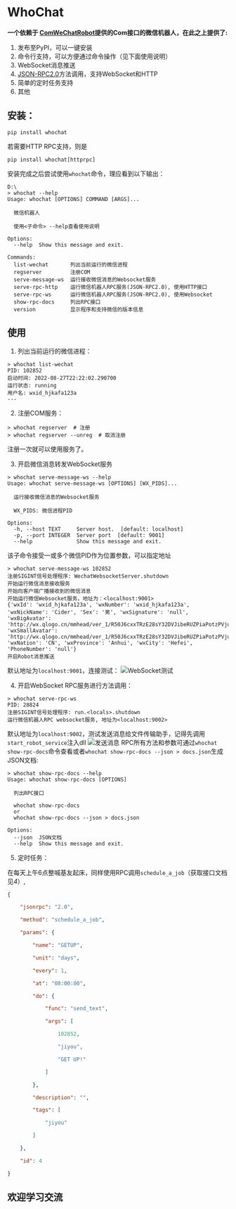 # WhoChat

**一个依赖于 [ComWeChatRobot](https://github.com/ljc545w/ComWeChatRobot)提供的Com接口的微信机器人，在此之上提供了:**

1. 发布至PyPI，可以一键安装
2. 命令行支持，可以方便通过命令操作（见下面使用说明）
3. WebSocket消息推送
4. [JSON-RPC2.0](https://wiki.geekdream.com/Specification/json-rpc_2.0.html)方法调用，支持WebSocket和HTTP
5. 简单的定时任务支持
6. 其他

## 安装：
`pip install whochat`

若需要HTTP RPC支持，则是

`pip install whochat[httprpc]`

安装完成之后尝试使用`whochat`命令，理应看到以下输出：
```
D:\
> whochat --help
Usage: whochat [OPTIONS] COMMAND [ARGS]...

  微信机器人

  使用<子命令> --help查看使用说明

Options:
  --help  Show this message and exit.

Commands:
  list-wechat       列出当前运行的微信进程
  regserver         注册COM
  serve-message-ws  运行接收微信消息的Websocket服务
  serve-rpc-http    运行微信机器人RPC服务(JSON-RPC2.0), 使用HTTP接口
  serve-rpc-ws      运行微信机器人RPC服务(JSON-RPC2.0), 使用Websocket
  show-rpc-docs     列出RPC接口
  version           显示程序和支持微信的版本信息
```

## 使用
1. 列出当前运行的微信进程：
```
> whochat list-wechat
PID: 102852
启动时间: 2022-08-27T22:22:02.290700
运行状态: running
用户名: wxid_hjkafa123a
---
```

2. 注册COM服务：
```
> whochat regserver  # 注册
> whochat regserver --unreg  # 取消注册
```
注册一次就可以使用服务了。

3. 开启微信消息转发WebSocket服务
```
> whochat serve-message-ws --help
Usage: whochat serve-message-ws [OPTIONS] [WX_PIDS]...

  运行接收微信消息的Websocket服务

  WX_PIDS: 微信进程PID

Options:
  -h, --host TEXT     Server host.  [default: localhost]
  -p, --port INTEGER  Server port  [default: 9001]
  --help              Show this message and exit.
```
该子命令接受一或多个微信PID作为位置参数，可以指定地址
```
> whochat serve-message-ws 102852
注册SIGINT信号处理程序: WechatWebsocketServer.shutdown
开始运行微信消息接收服务
开始向客户端广播接收到的微信消息
开始运行微信Websocket服务，地址为：<localhost:9001>
{'wxId': 'wxid_hjkafa123a', 'wxNumber': 'wxid_hjkafa123a', 'wxNickName': 'Cider', 'Sex': '男', 'wxSignature': 'null', 'wxBigAvatar': 'http://wx.qlogo.cn/mmhead/ver_1/R50J6cxxTRzE28sY32DVJibeRUZPiaPotzPVjuReXZsONBdNZXQChSfrK0rDWh8RKS5ibt7VJdK0p22YJrOGjRA051lY9mwkt6ONruLmYTyBAA/0', 'wxSmallAvatar': 'http://wx.qlogo.cn/mmhead/ver_1/R50J6cxxTRzE28sY32DVJibeRUZPiaPotzPVjuReXZsONBdNZXQChSfrK0rDWh8RKS5ibt7VJdK0p22YJrOGjRA051lY9mwkt6ONruLmYTyBAA/132', 'wxNation': 'CN', 'wxProvince': 'Anhui', 'wxCity': 'Hefei', 'PhoneNumber': 'null'}
开启Robot消息推送
```
默认地址为`localhost:9001`，连接测试：
![WebSocket测试](https://user-images.githubusercontent.com/26922464/187036096-3a780aaa-e79e-4c82-abb2-9f7c402601a1.gif)

4. 开启WebSocket RPC服务进行方法调用：
```
> whochat serve-rpc-ws
PID: 28824
注册SIGINT信号处理程序: run.<locals>.shutdown
运行微信机器人RPC websocket服务, 地址为<localhost:9002>
```
默认地址为`localhost:9002`，测试发送消息给文件传输助手，记得先调用`start_robot_service`注入dll
![发送消息](https://user-images.githubusercontent.com/26922464/187036614-f1b8589b-ce2b-4c57-bbb0-c167755201a5.png)
RPC所有方法和参数可通过`whochat show-rpc-docs`命令查看或者`whochat show-rpc-docs --json > docs.json`生成JSON文档:
```
> whochat show-rpc-docs --help
Usage: whochat show-rpc-docs [OPTIONS]

  列出RPC接口

  whochat show-rpc-docs
  or
  whochat show-rpc-docs --json > docs.json

Options:
  --json  JSON文档
  --help  Show this message and exit.
```

5. 定时任务：

在每天上午6点整喊基友起床，同样使用RPC调用`schedule_a_job`（获取接口文档见*4*）,
```json
{

    "jsonrpc": "2.0",

    "method": "schedule_a_job",

    "params": {

        "name": "GETUP",

        "unit": "days",

        "every": 1,

        "at": "08:00:00",

        "do": {

            "func": "send_text",

            "args": [

                102852,

                "jiyou",

                "GET UP!"

            ]

        },

        "description": "",

        "tags": [

            "jiyou"

        ]

    },

    "id": 4

}
```

## 欢迎学习交流
